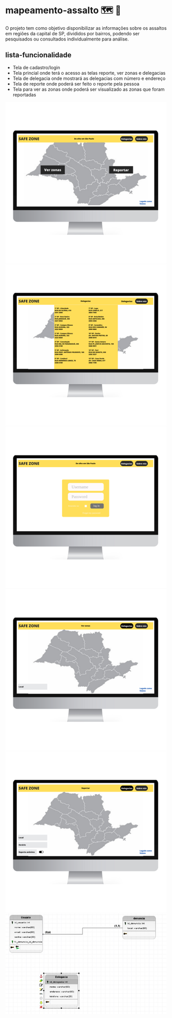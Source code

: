 # **mapeamento-assalto :world_map: :knife:**

O projeto tem como objetivo disponibilizar as informações sobre os assaltos em regiões da capital de SP, divididos por bairros, podendo ser pesquisados ou consultados individualmente para análise.

## **lista-funcionalidade**

- Tela de cadastro/login
- Tela princial onde terá o acesso as telas reporte, ver zonas e delegacias
- Tela de delegacia onde mostrará as delegacias com número e endereço
- Tela de reporte onde poderá ser feito o reporte pela pessoa
- Tela para ver as zonas onde poderá ser visualizado as zonas que foram reportadas  

![Escopo inicial da Home Page do site](/Imagens/principal.png)
![Escopo inicial da Home Page do site](/Imagens/Delegacias.png)
![Escopo inicial da Home Page do site](/Imagens/login.png)
![Escopo inicial da Home Page do site](/Imagens/zonas.png)
![Escopo inicial da Home Page do site](/Imagens/Reportar.png)
![Escopo da modelagem do banco de dados](/brModelo/zonaSafe.jpg)

